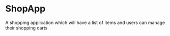 # ShopApp

A shopping application which will have a list of items and users can manage their shopping carts
